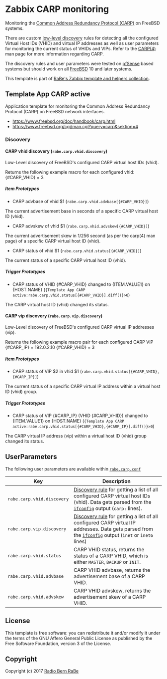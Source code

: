 # Zabbix CARP monitoring

Monitoring the [Common Address Redundancy Protocol (CARP)](https://www.freebsd.org/doc/handbook/carp.html) on FreeBSD systems.

There are custom [low-level discovery](https://www.zabbix.com/documentation/3.0/manual/discovery/low_level_discovery)
rules for detecting all the configured Virtual Host IDs (VHID) and virtual IP
addresses as well as user parameters for monitoring the current status of VHIDs
and VIPs.  Refer to the
[CARP(4)](https://www.freebsd.org/cgi/man.cgi?query=carp&amp;sektion=4) man page
for more information regarding CARP.

The discovery rules and user parameters were tested on
[pfSense](http://pfsense.org/) based systems but should work on all
[FreeBSD](https://www.freebsd.org) 10 and later systems.

This template is part of [RaBe's Zabbix template and helpers
collection](https://github.com/radiorabe/rabe-zabbix).

## Template App CARP active

Application template for monitoring the Common Address Redundancy Protocol (CARP) on FreeBSD network interfaces.
- https://www.freebsd.org/doc/handbook/carp.html
- https://www.freebsd.org/cgi/man.cgi?query=carp&sektion=4
### Discovery
#### CARP vhid discovery (`rabe.carp.vhid.discovery`)

Low-Level discovery of FreeBSD's configured CARP virtual host IDs (vhid).

Returns the following example macro for each configured vhid:
{#CARP_VHID} = 3

##### Item Prototypes
* CARP advbase of vhid $1 (`rabe.carp.vhid.advbase[{#CARP_VHID}]`)

The current advertisement base in seconds of a specific CARP virtual host ID (vhid).

* CARP advskew of vhid $1 (`rabe.carp.vhid.advskew[{#CARP_VHID}]`)

The current advertisement skew in 1/256 second (as per the carp(4) man page) of a specific CARP virtual host ID (vhid).

* CARP status of vhid $1 (`rabe.carp.vhid.status[{#CARP_VHID}]`)

The current status of a specific CARP virtual host ID (vhid).

##### Trigger Prototypes
* CARP status of VHID {#CARP_VHID} changed to {ITEM.VALUE1} on {HOST.NAME} (`{Template App CARP active:rabe.carp.vhid.status[{#CARP_VHID}].diff()}>0`)

The CARP virtual host ID (vhid) changed its status.
#### CARP vip discovery (`rabe.carp.vip.discovery`)

Low-Level discovery of FreeBSD's configured CARP virtual IP addresses (vip).

Returns the following example macro pair for each configured CARP VIP
{#CARP_IP} = 192.0.2.10
{#CARP_VHID} = 3

##### Item Prototypes
* CARP status of VIP $2 in vhid $1 (`rabe.carp.vhid.status[{#CARP_VHID},{#CARP_IP}]`)

The current status of a specific CARP virtual IP address within a virtual host ID (vhid) group.

##### Trigger Prototypes
* CARP status of VIP {#CARP_IP} (VHID {#CARP_VHID}) changed to {ITEM.VALUE1} on {HOST.NAME} (`{Template App CARP active:rabe.carp.vhid.status[{#CARP_VHID},{#CARP_IP}].diff()}>0`)

The CARP virtual IP address (vip) within a virtual host ID (vhid) group changed its status.
## UserParameters

The following user parameters are available within [`rabe.carp.conf`](userparameters/rabe.carp.conf)

| Key | Description |
| --- | ----------- |
| `rabe.carp.vhid.discovery` | [Discovery rule](#discovery) for getting a list of all configured CARP virtual host IDs (vhid). Data gets parsed from the [`ifconfig`](https://www.freebsd.org/cgi/man.cgi?ifconfig(8)) output (`carp:` lines). |
| `rabe.carp.vip.discovery` | [Discovery rule](#discovery) for getting a list of all configured CARP virtual IP addresses. Data gets parsed from the [`ifconfig`](https://www.freebsd.org/cgi/man.cgi?ifconfig(8)) output (`inet` or `inet6` lines) |
| `rabe.carp.vhid.status` | CARP VHID status, returns the status of a CARP VHID, which is either `MASTER`, `BACKUP` or `INIT`.|
| `rabe.carp.vhid.advbase` | CARP VHID advbase, returns the advertisement base of a CARP VHID. |
| `rabe.carp.vhid.advskew` | CARP VHID advskew, returns the advertisement skew of a CARP VHID.|

## License
This template is free software: you can redistribute it and/or modify it under
the terms of the GNU Affero General Public License as published by the Free
Software Foundation, version 3 of the License.

## Copyright
Copyright (c) 2017 [Radio Bern RaBe](http://www.rabe.ch)
